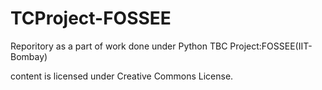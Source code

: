 TCProject-FOSSEE
================


Reporitory as a part of work done under Python TBC Project:FOSSEE(IIT-Bombay)

content is licensed under Creative Commons License.
